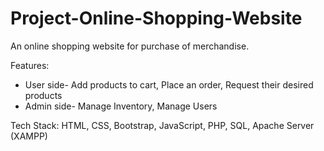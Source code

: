 # Project-Online-Shopping-Website

An online shopping website for purchase of merchandise.  

Features:
* User side- Add products to cart, Place an order, Request their desired products
* Admin side- Manage Inventory, Manage Users

Tech Stack: HTML, CSS, Bootstrap, JavaScript, PHP, SQL, Apache Server (XAMPP)
